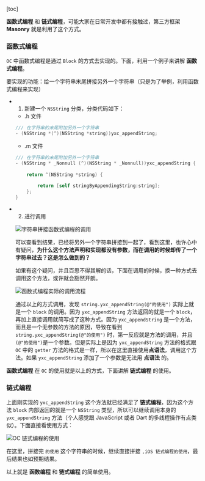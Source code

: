 [toc]

**函数式编程** 和 **链式编程**，可能大家在日常开发中都有接触过，第三方框架 **Masonry** 就是利用了这个方式。

### 函数式编程

`OC` 中函数式编程是通过 `Block` 的方式去实现的。下面，利用一个例子来讲解 **函数式编程**。

要实现的功能：给一个字符串末尾拼接另外一个字符串（只是为了举例，利用函数式编程来实现）

* 1. 新建一个 `NSString` 分类，分类代码如下：

    * .h 文件

    ```Objective-C
    /// 在字符串的末尾附加另外一个字符串
    - (NSString *(^)(NSString *string))yxc_appendString;    
    ```

    * .m 文件

    ```Objective-C
    /// 在字符串的末尾附加另外一个字符串
    - (NSString * _Nonnull (^)(NSString * _Nonnull))yxc_appendString {
        
        return ^(NSString *string) {
            
            return [self stringByAppendingString:string];
        };
    }
    ```

* 2. 进行调用

    ![字符串拼接函数式编程的调用](https://raw.githubusercontent.com/guoguangtao/VSCodePicGoImages/master/%E5%AD%97%E7%AC%A6%E4%B8%B2%E6%8B%BC%E6%8E%A5%E5%87%BD%E6%95%B0%E5%BC%8F%E7%BC%96%E7%A8%8B%E7%9A%84%E8%B0%83%E7%94%A8.png)

    可以查看到结果，已经将另外一个字符串拼接到一起了，看到这里，也许心中有疑问，**为什么这个方法声明和实现都没有参数，而在调用的时候却传了一个字符串过去？这是怎么做到的？**

    如果有这个疑问，并且百思不得其解的话，下面在调用的时候，换一种方式去调用这个方法，或许就会豁然开朗。

    ![函数式编程实际的调用流程](https://raw.githubusercontent.com/guoguangtao/VSCodePicGoImages/master/%E5%87%BD%E6%95%B0%E5%BC%8F%E7%BC%96%E7%A8%8B%E5%AE%9E%E9%99%85%E7%9A%84%E8%B0%83%E7%94%A8%E6%B5%81%E7%A8%8B.png)

    通过以上的方式调用，发现 `string.yxc_appendString(@"的使用")` 实际上就是一个 `block` 的调用。因为 `yxc_appendString` 方法返回的就是一个 `block`，再加上直接调用就简写成了这种方式。因为 `yxc_appendString` 是一个方法，而且是一个无参数的方法的原因，导致在看到 `string.yxc_appendString(@"的使用")` 时，第一反应就是方法的调用，并且 `(@"的使用")`是一个参数。但是实际上是因为 `yxc_appendString` 方法的格式跟 `OC` 中的 `getter` 方法的格式是一样，所以在这里直接使用**点语法**，调用这个方法。如果 `yxc_appendString` 添加了一个参数是无法用 **点语法** 的。

**函数式编程** 在 `OC` 的使用就是以上的方式，下面讲解 **链式编程** 的使用。

### 链式编程

上面刚实现的 `yxc_appendString` 这个方法就已经满足了 **链式编程**，因为这个方法 `block` 内部返回的就是一个 `NSString` 类型，所以可以继续调用本身的 `yxc_appendString` 方法（个人感觉跟 JavaScript 或者 Dart 的多线程操作有点类似）。下面直接看使用方式：

![OC 链式编程的使用](https://raw.githubusercontent.com/guoguangtao/VSCodePicGoImages/master/OC%20%E9%93%BE%E5%BC%8F%E7%BC%96%E7%A8%8B%E7%9A%84%E4%BD%BF%E7%94%A8.png)

在这里，拼接完 `的使用` 这个字符串的时候，继续直接拼接 `,iOS 链式编程的使用`，最后结果也如预期结果。

以上就是 **函数编程** 和 **链式编程** 的简单使用。






